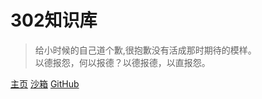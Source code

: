 # 302知识库

> 给小时候的自己道个歉,很抱歉没有活成那时期待的模样。<BR>
> 以德报怨，何以报德？以德报德，以直报怨。

[主页](internet)
[沙箱](https://codesandbox.io/s/xv36w4695o)
[GitHub](https://github.com/mochen072/github.io)


